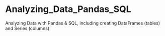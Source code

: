 # Analyzing_Data_Pandas_SQL
Analyzing Data with Pandas &amp; SQL, including creating DataFrames (tables) and Series (columns)
